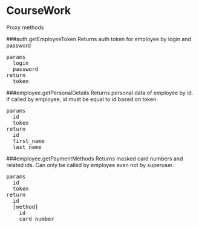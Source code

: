 CourseWork
==========

Proxy methods

###auth.getEmployeeToken
Returns auth token for employee by login and password
<pre>
params
  login
  password
return
  token
</pre> 

###employee.getPersonalDetails
Returns personal data of employee by id. If called by employee, id must be equal to id based on token.
<pre>
params
  id
  token
return
  id
  first_name
  last_name
</pre>

###employee.getPaymentMethods
Returns masked card numbers and related ids. Can only be called by employee even not by superuser.
<pre>
params
  id
  token
return
  id
  [method]
    id
    card_number
</pre>
